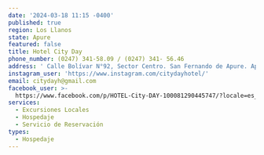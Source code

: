 ```yaml
---
date: '2024-03-18 11:15 -0400'
published: true
region: Los Llanos
state: Apure
featured: false
title: Hotel City Day
phone_number: (0247) 341-58.09 / (0247) 341- 56.46
address: ' Calle Bolívar N°92, Sector Centro. San Fernando de Apure. Apure'
instagram_user: 'https://www.instagram.com/citydayhotel/'
email: citydayh@gmail.com
facebook_user: >-
  https://www.facebook.com/p/HOTEL-City-DAY-100081290445747/?locale=es_LA&paipv=0&eav=AfZ7mnOiQlUK03j2modIbkRLCij-oodqkhxJzLO6M0NhoEdSkSAWGibOJmMqm6lx_ZQ&_rdr
services:
  - Excursiones Locales
  - Hospedaje
  - Servicio de Reservación
types:
  - Hospedaje
---
```


